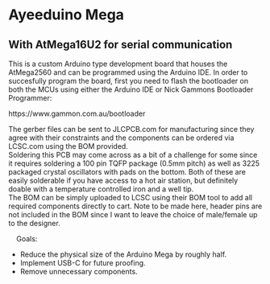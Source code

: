 # Ayeeduino Mega
## With AtMega16U2 for serial communication

</p>This is a custom Arduino type development board that houses the AtMega2560 and can be programmed using the Arduino IDE. In order to succesfully program the board, first you need to flash the bootloader on both the MCUs using either the Arduino IDE or Nick Gammons Bootloader Programmer:</p>
https://www.gammon.com.au/bootloader<br>

</p>The gerber files can be sent to JLCPCB.com for manufacturing since they agree with their constraints and the components can be ordered via LCSC.com using the BOM provided.<br>
Soldering this PCB may come across as a bit of a challenge for some since it requires soldering a 100 pin TQFP package (0.5mm pitch) as well as 3225 packaged crystal oscillators with pads on the bottom. Both of these are easily solderable if you have access to a hot air station, but definitely doable with a temperature controlled iron and a well tip.<br>
The BOM can be simply uploaded to LCSC using their BOM tool to add all required components directly to cart. Note to be made here, header pins are not included in the BOM since I want to leave the choice of male/female up to the designer.</p>
&nbsp;&nbsp;&nbsp;&nbsp;Goals:
 <il>   

- Reduce the physical size of the Arduino Mega by roughly half.
- Implement USB-C for future proofing.
- Remove unnecessary components.
 <il>
 
